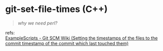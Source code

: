 # git-set-file-times (C++)

> _why we need perl?_

refs:   
[ExampleScripts - Git SCM Wiki (Setting the timestamps of the files to the commit timestamp of the commit which last touched them)](https://git.wiki.kernel.org/index.php/ExampleScripts#Setting_the_timestamps_of_the_files_to_the_commit_timestamp_of_the_commit_which_last_touched_them)
